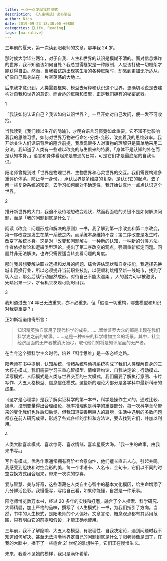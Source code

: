 ```yaml
---
title: 一点一点发现我的模式
description: 《人生模式》读书笔记
author: Nico
date: 2019-09-23 18:30:00 +0800
categories: [Life, Reading]
tags: [narrative]
---
```


三年前的夏天，第一次读到阳老师的文章，那年我 24 岁。

那时候大学毕业两年，对于自我、人生和世界的认识是模糊不清的。面对信息爆炸的世界，我不知道该如何自处？我总觉得框架是一种限制，人应该打破一切框架才能获得自由。然而，当我尝试跳出现实生活的各种框架时，却感到更加无所适从，好像自己孤身站在一片空荡荡的大地上。

后来我才意识到，人类需要框架、模型去解释和认识这个世界，更确切地说是去建构对自我和世界的意识。而合适的框架和模型，正是我们拥有的秘密武器。

1

「我该如何认识自己？我该如何认识世界？」一旦开始对自己发问，便一发不可收拾。

当我读到《我们赖以生存的隐喻》，才明白语言习惯竟如此重要。它不知不觉影响着我的思维习惯，如何对世界万物进行命名-分类-变形，改变着我的思维效率。我开始关注人们话语背后的隐含前提，我发现很多人对事物的理解只是简单地采用二分法，我知道了人类有一些难以改变的与生俱来的特质。「身体不是认知的外在而是认知本身。」语言和身体看起来是普通的日常，可是它们才是最底层的自我认识。

阳老师曾提到过「世界是物理世界、生物世界和心灵世界的交互。我们需要构建多重评价体系，防止单一身份。」承认世界是多维度的复杂，是认识它的起点，去了解一些复杂系统的知识，去学习如何面对不确定性，我开始认真地一点点认识这个世界。

2

推开新世界的大门，我迫不及待地想改变现状，然而我面临的关键不是如何解决问题，而是「我的问题到底是什么？」

阅读《改变：问题形成和解决的原则》一书，我了解到第一序改变和第二序改变，第一序改变是发生在某一系统之内，而系统本身维持不变；第二序改变是发生时，改变了系统本身。这是对「改变和问题解决」一种新的认知，一种新的分类方法。作者依据群论和逻辑类型理论，提出了第二序改变的观点，强调重新框定问题。问题并非无法解决，也许只需要适当转变看问题的角度。

那时我最想要解决职业选择和发展的问题，综合评估现状和自身技能，我选择先换城市再换行业，所以必须提升当前职业技能，以便顺利跳槽至新一线城市，找到了切入点，那么后续行动自然成形。对待自己不能太温柔 ，人的潜力可以被激发，先踏出第一步，才有机会发现可能的自我。

3

我知道过去 24 年已无法重来，亦不必重来，但「假设一切重构，哪些模型和知识对我更重要？」

正如斯坦诺维奇所言：

> 知识精英独自享用了现代科学的成果。…...留给普罗大众的都是出现在我们科学史之前的故事。……这是一种未来的科学唯物主义的场景。其中，社会经济层面的无产者被消灭殆尽，取代他们的将是知识层面的无产者。

在当今这个强科学主义时代，培养「科学思维」是一条必经之路。

阳老师在书中提到，认知系统、情绪系统与动机系统构成了我们人类理解自身的三大核心模式，我们需要学习三重心智模型、情绪建构论、自我决定论；行动模式、读写模式、人际模式是人类与世界交互的三大模式，我们需要了解执行意图、卡片写作、大五人格模型、信息信任模式。这些新的理论大部分是各学科中最新科研的成果。

《这才是心理学》是我了解实证科学的第一本书，科学是操作主义的，通过比较、操纵、控制变量得出合理结论，概率推理也是科学的重要部分。每一次科学革命带来的变化我们也许后知后觉，但我知道要善用巨人的肩膀，生活中遇到的多数问题都存在前人研究成果，形成了各式各样的学科和方法论，要去找到它们，并加以利用。

4

人类大脑喜欢模式、喜欢惊奇、喜欢情绪，喜欢星辰大海。「我一生的故事，由我来书写。」

写作有模式，优秀作家通常拥有高阶社会意向性，他们擅长直击人心，引起共鸣。我感受到组块和时空变形的美，每一个术语卡、人名卡、金句卡，它们以不同的时空变换方式组合起来，带来一次次的惊喜。

爱与智慧、美与好奇，这些潜藏在人类自主心智中的基本文化模因，给生命增添了几分鲜活色彩。我慢慢写，写给自己看，如果你能懂，自然是一件乐事。



阳老师博览数万本书，经过 20 多年的实践和打磨，融合了个人探索、科学研究、大师精髓，加上严格的品味，撰写了《人生模式》一书，为我们指引了方向。当然，书中的人生模式，是阳老师的个人偏好。文章言论、概念观点都有其适用范围，只有明白它的前提和假设，才能正确地使用。

三年前，我不了解隐喻、大五人格模型、有限理性、自我决定论，遇到问题时我不知道如何解决、甚至无法清晰地界定自己的问题到底是什么？阳老师像是园丁，在我的大脑中，播下了一些适合 21 世纪的思想种子，它们正在慢慢生长。

未来，我看不见她的模样，我只是满怀希望。

